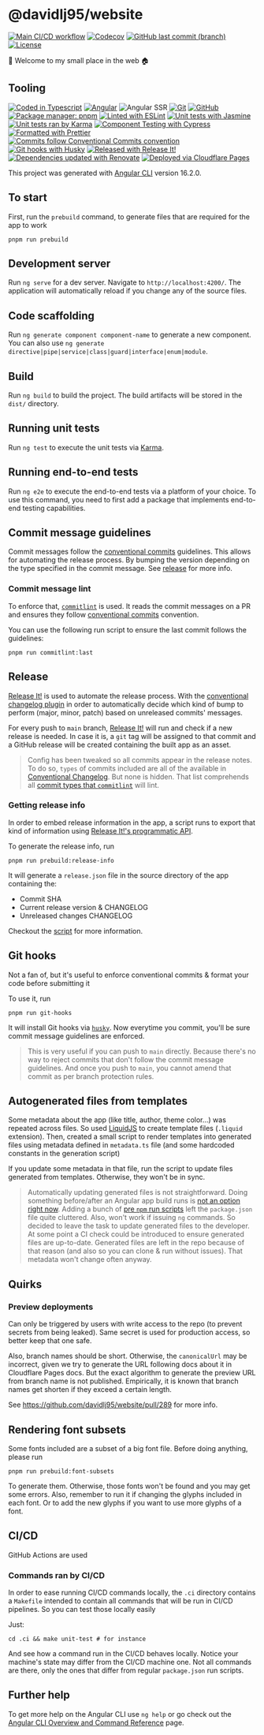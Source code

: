 # @davidlj95/website

[![Main CI/CD workflow](https://github.com/davidlj95/ngx/actions/workflows/main.yml/badge.svg)](https://github.com/davidlj95/ngx/actions/workflows/main.yml)
[![Codecov](https://codecov.io/gh/davidlj95/website/graph/badge.svg)](https://codecov.io/gh/davidlj95/website)
[![GitHub last commit (branch)](https://img.shields.io/github/last-commit/davidlj95/website/main?logo=github&label=Last%20commit&link=https%3A%2F%2Fgithub.com%2Fdavidlj95%2Fwebsite%2Fcommits%2Fmain%2F)](https://github.com/davidlj95/website/commits/main/)
[![License](https://img.shields.io/github/license/davidlj95/website?label=License&link=https%3A%2F%2Fgithub.com%2Fdavidlj95%2Fwebsite%2Fblob%2Fmain%2FLICENSE)](https://github.com/davidlj95/website/blob/main/LICENSE)

👋 Welcome to my small place in the web 🏠

## Tooling

[![Coded in Typescript](https://img.shields.io/badge/Coded_in-TypeScript-007ACC?logo=typescript&logoColor=white&link=https%3A%2F%2Fwww.typescriptlang.org)](https://www.typescriptlang.org)
[![Angular](https://img.shields.io/badge/Made_with-Angular-red?logo=angular&logoColor=white&link=https%3A%2F%2Fangular.dev%2F)](https://angular.dev/)
![Angular SSR](https://custom-icon-badges.demolab.com/badge/Uses-Angular_SSR-blue.svg?logo=angular-universal&link=https%3A%2F%2Fangular.dev%2Fguide%2Fssr)
[![Git](https://img.shields.io/badge/VCS-Git-f05032?logo=git&logoColor=f05032&link=https%3A%2F%git-scm.com%2F)](https://git-scm.com/)
[![GitHub](https://img.shields.io/badge/Repository%20hosting-GitHub-181717?logo=github&logoColor=181717&link=https%3A%2F%github.com%2F)](https://github.com/)
[![Package manager: pnpm](https://img.shields.io/badge/Package_manager-pnpm-f69220?logo=pnpm&link=https%3A%2F%2Fpnpm.io%2F)](https://pnpm.io/)
[![Linted with ESLint](https://img.shields.io/badge/Linted_with-ESLint-3A33D1?logo=eslint&logoColor=white&link=https%3A%2F%2Feslint.org)](https://eslint.org)
[![Unit tests with Jasmine](https://img.shields.io/badge/Unit_tests_with-Jasmine-8A4182?logo=Jasmine&logoColor=white&link=https%3A%2F%2Fjasmine.github.io)](https://jasmine.github.io)
[![Unit tests ran by Karma](https://custom-icon-badges.demolab.com/badge/Unit_tests_ran_by-Karma-42beae.svg?logo=karma-runner&link=https%3A%2F%2Fkarma-runner.github.io)](https://karma-runner.github.io)
[![Component Testing with Cypress](https://img.shields.io/badge/Component_Testing_with-Cypress-green?logo=cypress&link=https%3A%2F%2Fwww.cypress.io)](https://www.cypress.io)
[![Formatted with Prettier](https://img.shields.io/badge/Formatted_with-prettier-1A2C34?logo=prettier&logoColor=F7BA3E&link=https%3A%2F%2Fprettier.io)](https://prettier.io)
[![Commits follow Conventional Commits convention](https://img.shields.io/badge/Commits_convention-Conventional_Commits-%23FE5196?logo=conventionalcommits&logoColor=white&link=https%3A%2F%2Fconventionalcommits.org)](https://conventionalcommits.org)
[![Git hooks with Husky](https://img.shields.io/badge/Git_hooks_with-Husky%F0%9F%90%B6-1a1a1e?link=https%3A%2F%2Ftypicode.github.io%2Fhusky%2F)](https://typicode.github.io/husky/)
[![Released with Release It!](https://img.shields.io/badge/Released_with-%F0%9F%9A%80_Release_It!-black?link=https%3A%2F%2Fgithub.com%2Frelease-it%2Frelease-it)](https://github.com/release-it/release-it)
[![Dependencies updated with Renovate](https://img.shields.io/badge/Dependencies_updated_with-Renovate-1a1f6c?logo=renovate&logoColor=white&link=https%3A%2F%2Frenovatebot.com)](https://renovatebot.com)
[![Deployed via Cloudflare Pages](https://img.shields.io/badge/Deployed_via-Cloudflare%20Pages-f38020?logo=cloudflarepages&link=https%3A%2F%pages.cloudflare.com%2F)](https://pages.cloudflare.com/)

This project was generated with [Angular CLI](https://github.com/angular/angular-cli) version 16.2.0.

## To start

First, run the `prebuild` command, to generate files that are required for the app to work

```shell
pnpm run prebuild
```

## Development server

Run `ng serve` for a dev server. Navigate to `http://localhost:4200/`. The application will automatically reload if you
change any of the source files.

## Code scaffolding

Run `ng generate component component-name` to generate a new component. You can also
use `ng generate directive|pipe|service|class|guard|interface|enum|module`.

## Build

Run `ng build` to build the project. The build artifacts will be stored in the `dist/` directory.

## Running unit tests

Run `ng test` to execute the unit tests via [Karma](https://karma-runner.github.io).

## Running end-to-end tests

Run `ng e2e` to execute the end-to-end tests via a platform of your choice. To use this command, you need to first add a
package that implements end-to-end testing capabilities.

## Commit message guidelines

Commit messages follow the [conventional commits][conventional-commits] guidelines. This allows for automating the release process. By bumping the version depending on the type specified in the commit message. See [release](#release) for more info.

[conventional-commits]: https://www.conventionalcommits.org/en/v1.0.0/

### Commit message lint

To enforce that, [`commitlint`][commitlint] is used. It reads the commit messages on a PR and ensures they follow
[conventional commits][conventional-commits] convention.

You can use the following run script to ensure the last commit follows the guidelines:

```shell
pnpm run commitlint:last
```

[commitlint]: https://github.com/conventional-changelog/commitlint

## Release

[Release It!][release-it] is used to automate the release process. With the [conventional changelog plugin][release-it-cc] in order to automatically decide which kind of bump to perform (major, minor, patch) based on unreleased commits' messages.

For every push to `main` branch, [Release It!][release-it] will run and check if a new release is needed. In case it is, a `git` tag will be assigned to that commit and a GitHub release will be created containing the built app as an asset.

[release-it]: https://github.com/release-it/release-it
[release-it-cc]: https://github.com/release-it/conventional-changelog

> Config has been tweaked so all commits appear in the release notes. To do so, `types` of commits included are all
> of the available in [Conventional Changelog](https://github.com/conventional-changelog/conventional-changelog/blob/conventional-changelog-conventionalcommits-v7.0.1/packages/conventional-changelog-conventionalcommits/constants.js#L3). But none is
> hidden. That list comprehends
> all [commit types that `commitlint`](https://github.com/conventional-changelog/commitlint/blob/v17.7.1/%40commitlint/config-conventional/index.js#L22-L32)
> will lint.

### Getting release info

In order to embed release information in the app, a script runs to export that kind of information using
[Release It!'s programmatic API](https://github.com/release-it/release-it/blob/main/docs/recipes/programmatic.md).

To generate the release info, run

```shell
pnpm run prebuild:release-info
```

It will generate a `release.json` file in the source directory of the app containing the:

- Commit SHA
- Current release version & CHANGELOG
- Unreleased changes CHANGELOG

Checkout the [script](./scripts/src/generate-release-info.mts) for more information.

## Git hooks

Not a fan of, but it's useful to enforce conventional commits & format your code before submitting it

To use it, run

```shell
pnpm run git-hooks
```

It will install Git hooks via [`husky`](https://typicode.github.io/husky/). Now everytime you commit, you'll be sure
commit message guidelines are enforced.

> This is very useful if you can push to `main` directly. Because there's no way to reject commits that don't follow the
> commit message guidelines. And once you push to `main`, you cannot amend that commit as per branch protection rules.

## Autogenerated files from templates

Some metadata about the app (like title, author, theme color...) was repeated across files. So used
[LiquidJS](https://liquidjs.com) to create template files (`.liquid` extension). Then, created a small script to render
templates into generated files using metadata defined in `metadata.ts` file (and some hardcoded constants in the
generation script)

If you update some metadata in that file, run the script to update files generated from templates. Otherwise, they
won't be in sync.

> Automatically updating generated files is not straightforward. Doing something before/after an Angular app build
> runs is [not an option right now][angular-build-hooks-issue]. Adding a bunch of
> [pre `npm` run scripts][npm-pre-post-scripts] left the `package.json` file quite cluttered. Also, won't work if
> issuing `ng` commands. So decided to leave the task to update generated files to the developer. At some point a CI
> check could be introduced to ensure generated files are up-to-date. Generated files are left in the repo because of
> that reason (and also so you can clone & run without issues). That metadata won't change often anyway.

[angular-build-hooks-issue]: https://github.com/angular/angular-cli/issues/11787
[npm-pre-post-scripts]: https://docs.npmjs.com/cli/v9/using-npm/scripts#pre--post-scripts

## Quirks

### Preview deployments

Can only be triggered by users with write access to the repo (to prevent secrets from being leaked). Same secret is used for production access, so better keep that one safe.

Also, branch names should be short. Otherwise, the `canonicalUrl` may be incorrect, given we try to generate the URL following docs about it in Cloudflare Pages docs. But the exact algorithm to generate the preview URL from branch name is not published. Empirically, it is known that branch names get shorten if they exceed a certain length.

See https://github.com/davidlj95/website/pull/289 for more info.

## Rendering font subsets

Some fonts included are a subset of a big font file. Before doing anything, please run

```shell
pnpm run prebuild:font-subsets
```

To generate them. Otherwise, those fonts won't be found and you may get some errors. Also, remember to run it if
changing the glyphs included in each font. Or to add the new glyphs if you want to use more glyphs of a font.

## CI/CD

GitHub Actions are used

### Commands ran by CI/CD

In order to ease running CI/CD commands locally, the `.ci` directory contains a `Makefile` intended to contain all
commands that will be run in CI/CD pipelines. So you can test those locally easily

Just:

```shell
cd .ci && make unit-test # for instance
```

And see how a command run in the CI/CD behaves locally. Notice your machine's state may differ from the CI/CD machine
one. Not all commands are there, only the ones that differ from regular `package.json` run scripts.

## Further help

To get more help on the Angular CLI use `ng help` or go check out
the [Angular CLI Overview and Command Reference](https://angular.io/cli) page.
